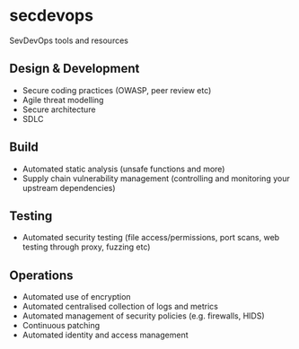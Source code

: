 # secdevops
SevDevOps tools and resources

## Design & Development

* Secure coding practices (OWASP, peer review etc)
* Agile threat modelling
* Secure architecture
* SDLC

## Build

* Automated static analysis (unsafe functions and more)
* Supply chain vulnerability management (controlling and monitoring your upstream dependencies)

## Testing

* Automated security testing (file access/permissions, port scans, web testing through proxy, fuzzing etc)

## Operations

* Automated use of encryption
* Automated centralised collection of logs and metrics
* Automated management of security policies (e.g. firewalls, HIDS)
* Continuous patching
* Automated identity and access management
